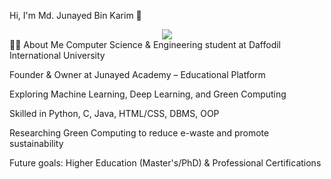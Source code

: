 Hi, I'm Md. Junayed Bin Karim 👋
<div align="center"> <img src="https://readme-typing-svg.herokuapp.com?font=Fira+Code&size=24&duration=4000&pause=1000&color=36BCF7&center=true&vCenter=true&width=600&lines=Welcome+to+my+GitHub+Profile!;I'm+a+CSE+Student+at+DIU;Passionate+about+ML%2C+DL%2C+%26+Green+Computing;Founder+%26+Owner+at+Junayed+Academy"> </div>
👨‍💼 About Me
Computer Science & Engineering student at Daffodil International University

Founder & Owner at Junayed Academy – Educational Platform

Exploring Machine Learning, Deep Learning, and Green Computing

Skilled in Python, C, Java, HTML/CSS, DBMS, OOP

Researching Green Computing to reduce e-waste and promote sustainability

Future goals: Higher Education (Master's/PhD) & Professional Certifications
